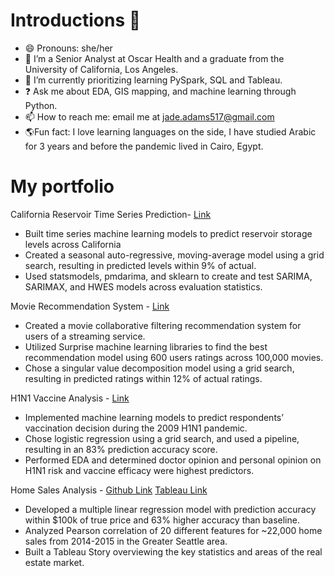 # Introductions 👋

- 😄 Pronouns: she/her
- 🔭 I’m a Senior Analyst at Oscar Health and a graduate from the University of California, Los Angeles.
- 🌱 I’m currently prioritizing learning PySpark, SQL and Tableau.
- ❓ Ask me about EDA, GIS mapping, and machine learning through Python.
- 📫 How to reach me: email me at jade.adams517@gmail.com
- 🌎Fun fact: I love learning languages on the side, I have studied Arabic for 3 years and before the pandemic lived in Cairo, Egypt.


# My portfolio

California Reservoir Time Series Prediction- [Link](https://github.com/jadeadams517/California_Reservoir_Prediction) 
- Built time series machine learning models to predict reservoir storage levels across California
- Created a seasonal auto-regressive, moving-average model using a grid search, resulting in predicted levels within 9% of actual.
- Used statsmodels, pmdarima, and sklearn to create and test SARIMA, SARIMAX, and HWES models across evaluation statistics.

Movie Recommendation System - [Link](https://github.com/wharr1203/Chimera-Movie-Recommendations) 
- Created a movie collaborative filtering recommendation system for users of a streaming service.
- Utilized Surprise machine learning libraries to find the best recommendation model using 600 users ratings across 100,000 movies.
- Chose a singular value decomposition model using a grid search, resulting in predicted ratings within 12% of actual ratings.

H1N1 Vaccine Analysis - [Link](https://github.com/Jyve00/H1N1_Vaccine_Analysis) 
- Implemented machine learning models to predict respondents’ vaccination decision during the 2009 H1N1 pandemic.
- Chose logistic regression using a grid search, and used a pipeline, resulting in an 83% prediction accuracy score.
- Performed EDA and determined doctor opinion and personal opinion on H1N1 risk and vaccine efficacy were highest predictors.

Home Sales Analysis - [Github Link](https://github.com/dmrossm/HomeSalesAnalysis) [Tableau Link](https://public.tableau.com/app/profile/jade.adams/viz/kings_county_market/MarketSummary)
- Developed a multiple linear regression model with prediction accuracy within $100k of true price and 63% higher accuracy than baseline. 
- Analyzed Pearson correlation of 20 different features for ~22,000 home sales from 2014-2015 in the Greater Seattle area.
- Built a Tableau Story overviewing the key statistics and areas of the real estate market. 



<!--
**jadeadams517/jadeadams517** is a ✨ _special_ ✨ repository because its `README.md` (this file) appears on your GitHub profile.

Here are some ideas to get you started:

- 🔭 I’m currently working on the Flatiron School's Data Science immersive curriculum!
- 🌱 I’m currently learning Python and SQL. 
- 📫 How to reach me: email me at jade.adams517@gmail.com
- 😄 Pronouns: she/her
- ⚡ Fun fact: All of an adult human’s blood vessels, if laid out end to end, would be about 100,000 miles, so they could encircle the earth four times.
-->


